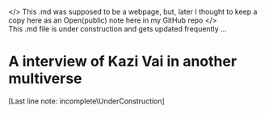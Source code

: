 </> This .md was supposed to be a webpage, but, later I thought to keep a copy here as an Open(public) note here in my GitHub repo </>  
This .md file is under construction and gets updated frequently ...

# A  interview of Kazi Vai in another multiverse 


[Last line note: incomplete\UnderConstruction]
